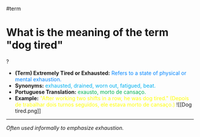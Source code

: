 #term

# What is the meaning of the term "dog tired"
?
* **(Term) Extremely Tired or Exhausted:** <span style="color:rgb(0, 132, 255)">Refers to a state of physical or mental exhaustion.</span>
* **Synonyms:** <span style="color:rgb(0, 176, 240)">exhausted, drained, worn out, fatigued, beat.</span>
* **Portuguese Translation:** <span style="color:rgb(0, 176, 80)">exausto, morto de cansaço.</span>
* **Example:** <span style="color:rgb(255, 255, 0)">"After working two shifts in a row, he was dog tired." (Depois de trabalhar dois turnos seguidos, ele estava morto de cansaço.)</span>
![[Dog tired.png]]
---
*Often used informally to emphasize exhaustion.*
<!--SR:!2025-06-21,15,290-->

